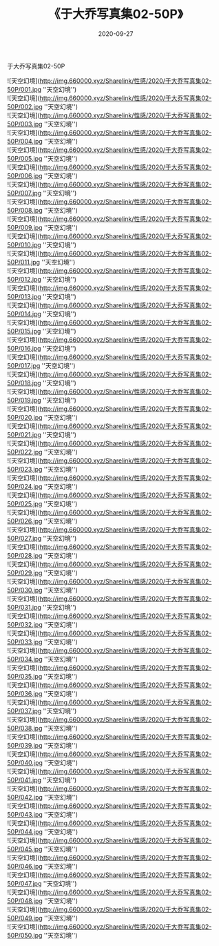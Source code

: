 ﻿---
layout: post
title:  《于大乔写真集02-50P》
date:   2020-09-27
img: http://img.660000.xyz/Sharelink/性感/2020/于大乔写真集02-50P/000.jpg
categories: [美女, 性感, 泳衣]
---

于大乔写真集02-50P



![天空幻境](http://img.660000.xyz/Sharelink/性感/2020/于大乔写真集02-50P/001.jpg ''天空幻境'') <br>
![天空幻境](http://img.660000.xyz/Sharelink/性感/2020/于大乔写真集02-50P/002.jpg ''天空幻境'') <br>
![天空幻境](http://img.660000.xyz/Sharelink/性感/2020/于大乔写真集02-50P/003.jpg ''天空幻境'') <br>
![天空幻境](http://img.660000.xyz/Sharelink/性感/2020/于大乔写真集02-50P/004.jpg ''天空幻境'') <br>
![天空幻境](http://img.660000.xyz/Sharelink/性感/2020/于大乔写真集02-50P/005.jpg ''天空幻境'') <br>
![天空幻境](http://img.660000.xyz/Sharelink/性感/2020/于大乔写真集02-50P/006.jpg ''天空幻境'') <br>
![天空幻境](http://img.660000.xyz/Sharelink/性感/2020/于大乔写真集02-50P/007.jpg ''天空幻境'') <br>
![天空幻境](http://img.660000.xyz/Sharelink/性感/2020/于大乔写真集02-50P/008.jpg ''天空幻境'') <br>
![天空幻境](http://img.660000.xyz/Sharelink/性感/2020/于大乔写真集02-50P/009.jpg ''天空幻境'') <br>
![天空幻境](http://img.660000.xyz/Sharelink/性感/2020/于大乔写真集02-50P/010.jpg ''天空幻境'') <br>
![天空幻境](http://img.660000.xyz/Sharelink/性感/2020/于大乔写真集02-50P/011.jpg ''天空幻境'') <br>
![天空幻境](http://img.660000.xyz/Sharelink/性感/2020/于大乔写真集02-50P/012.jpg ''天空幻境'') <br>
![天空幻境](http://img.660000.xyz/Sharelink/性感/2020/于大乔写真集02-50P/013.jpg ''天空幻境'') <br>
![天空幻境](http://img.660000.xyz/Sharelink/性感/2020/于大乔写真集02-50P/014.jpg ''天空幻境'') <br>
![天空幻境](http://img.660000.xyz/Sharelink/性感/2020/于大乔写真集02-50P/015.jpg ''天空幻境'') <br>
![天空幻境](http://img.660000.xyz/Sharelink/性感/2020/于大乔写真集02-50P/016.jpg ''天空幻境'') <br>
![天空幻境](http://img.660000.xyz/Sharelink/性感/2020/于大乔写真集02-50P/017.jpg ''天空幻境'') <br>
![天空幻境](http://img.660000.xyz/Sharelink/性感/2020/于大乔写真集02-50P/018.jpg ''天空幻境'') <br>
![天空幻境](http://img.660000.xyz/Sharelink/性感/2020/于大乔写真集02-50P/019.jpg ''天空幻境'') <br>
![天空幻境](http://img.660000.xyz/Sharelink/性感/2020/于大乔写真集02-50P/020.jpg ''天空幻境'') <br>
![天空幻境](http://img.660000.xyz/Sharelink/性感/2020/于大乔写真集02-50P/021.jpg ''天空幻境'') <br>
![天空幻境](http://img.660000.xyz/Sharelink/性感/2020/于大乔写真集02-50P/022.jpg ''天空幻境'') <br>
![天空幻境](http://img.660000.xyz/Sharelink/性感/2020/于大乔写真集02-50P/023.jpg ''天空幻境'') <br>
![天空幻境](http://img.660000.xyz/Sharelink/性感/2020/于大乔写真集02-50P/024.jpg ''天空幻境'') <br>
![天空幻境](http://img.660000.xyz/Sharelink/性感/2020/于大乔写真集02-50P/025.jpg ''天空幻境'') <br>
![天空幻境](http://img.660000.xyz/Sharelink/性感/2020/于大乔写真集02-50P/026.jpg ''天空幻境'') <br>
![天空幻境](http://img.660000.xyz/Sharelink/性感/2020/于大乔写真集02-50P/027.jpg ''天空幻境'') <br>
![天空幻境](http://img.660000.xyz/Sharelink/性感/2020/于大乔写真集02-50P/028.jpg ''天空幻境'') <br>
![天空幻境](http://img.660000.xyz/Sharelink/性感/2020/于大乔写真集02-50P/029.jpg ''天空幻境'') <br>
![天空幻境](http://img.660000.xyz/Sharelink/性感/2020/于大乔写真集02-50P/030.jpg ''天空幻境'') <br>
![天空幻境](http://img.660000.xyz/Sharelink/性感/2020/于大乔写真集02-50P/031.jpg ''天空幻境'') <br>
![天空幻境](http://img.660000.xyz/Sharelink/性感/2020/于大乔写真集02-50P/032.jpg ''天空幻境'') <br>
![天空幻境](http://img.660000.xyz/Sharelink/性感/2020/于大乔写真集02-50P/033.jpg ''天空幻境'') <br>
![天空幻境](http://img.660000.xyz/Sharelink/性感/2020/于大乔写真集02-50P/034.jpg ''天空幻境'') <br>
![天空幻境](http://img.660000.xyz/Sharelink/性感/2020/于大乔写真集02-50P/035.jpg ''天空幻境'') <br>
![天空幻境](http://img.660000.xyz/Sharelink/性感/2020/于大乔写真集02-50P/036.jpg ''天空幻境'') <br>
![天空幻境](http://img.660000.xyz/Sharelink/性感/2020/于大乔写真集02-50P/037.jpg ''天空幻境'') <br>
![天空幻境](http://img.660000.xyz/Sharelink/性感/2020/于大乔写真集02-50P/038.jpg ''天空幻境'') <br>
![天空幻境](http://img.660000.xyz/Sharelink/性感/2020/于大乔写真集02-50P/039.jpg ''天空幻境'') <br>
![天空幻境](http://img.660000.xyz/Sharelink/性感/2020/于大乔写真集02-50P/040.jpg ''天空幻境'') <br>
![天空幻境](http://img.660000.xyz/Sharelink/性感/2020/于大乔写真集02-50P/041.jpg ''天空幻境'') <br>
![天空幻境](http://img.660000.xyz/Sharelink/性感/2020/于大乔写真集02-50P/042.jpg ''天空幻境'') <br>
![天空幻境](http://img.660000.xyz/Sharelink/性感/2020/于大乔写真集02-50P/043.jpg ''天空幻境'') <br>
![天空幻境](http://img.660000.xyz/Sharelink/性感/2020/于大乔写真集02-50P/044.jpg ''天空幻境'') <br>
![天空幻境](http://img.660000.xyz/Sharelink/性感/2020/于大乔写真集02-50P/045.jpg ''天空幻境'') <br>
![天空幻境](http://img.660000.xyz/Sharelink/性感/2020/于大乔写真集02-50P/046.jpg ''天空幻境'') <br>
![天空幻境](http://img.660000.xyz/Sharelink/性感/2020/于大乔写真集02-50P/047.jpg ''天空幻境'') <br>
![天空幻境](http://img.660000.xyz/Sharelink/性感/2020/于大乔写真集02-50P/048.jpg ''天空幻境'') <br>
![天空幻境](http://img.660000.xyz/Sharelink/性感/2020/于大乔写真集02-50P/049.jpg ''天空幻境'') <br>
![天空幻境](http://img.660000.xyz/Sharelink/性感/2020/于大乔写真集02-50P/050.jpg ''天空幻境'') <br>